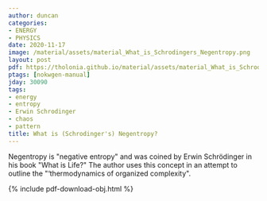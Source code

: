```yaml
---
author: duncan
categories:
- ENERGY
- PHYSICS
date: 2020-11-17
image: /material/assets/material_What_is_Schrodingers_Negentropy.png
layout: post
pdf: https://tholonia.github.io/material/assets/material_What_is_Schrodingers_Negentropy.pdf
ptags: [nokwgen-manual]
jday: 30090
tags:
- energy
- entropy
- Erwin Schrodinger
- chaos
- pattern
title: What is (Schrodinger's) Negentropy?
---
```


Negentropy is "negative entropy" and was coined by Erwin Schrödinger in his book "What is Life?"  The author uses this concept in an attempt to outline the "‘thermodynamics of organized complexity".

<!--more-->

{% include pdf-download-obj.html %}
